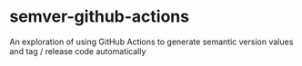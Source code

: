 # semver-github-actions
An exploration of using GitHub Actions to generate semantic version values and tag / release code automatically
